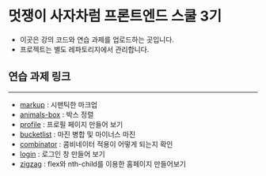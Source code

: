 # 멋쟁이 사자차럼 프론트엔드 스쿨 3기

-   이곳은 강의 코드와 연습 과제를 업로드하는 곳입니다.
-   프로젝트는 별도 레파토리지에서 관리합니다.

## 연습 과제 링크

<hr>

-   [markup](./assignment/markup/) : 시맨틱한 마크업
-   [animals-box](./assignment/animals-box/) : 박스 정렬
-   [profile](./assignment/profile/) : 프로필 페이지 만들어 보기
-   [bucketlist](./assignment/bucketlist/) : 마진 병합 및 마이너스 마진
-   [combinator](./assignment/combinator/) : 콤비네이터 적용이 어떻게 되는지 확인
-   [login](./assignment/login/) : 로그인 창 만들어 보기
-   [zigzag](./assignment/zigzag/) : flex와 nth-child를 이용한 홈페이지 만들어보기
